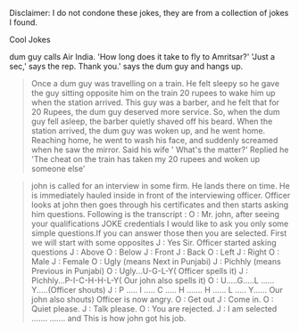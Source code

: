 Disclaimer: I do not condone these jokes, they are from a collection of jokes I found.

Cool Jokes

dum guy calls Air India.
'How long does it take to fly to Amritsar?'
'Just a sec,' says the rep.
Thank you.' says the dum guy and hangs up. 

>Once a dum guy was travelling on a train. He felt sleepy so he gave the guy sitting opposite him on the train 20 rupees to wake him up when the station arrived. This guy was a barber, and he felt that for 20 Rupees, the dum guy deserved more service. So, when the dum guy fell asleep, the barber quietly shaved off his beard. When the station arrived, the dum guy was woken up, and he went home. Reaching home, he went to wash his face, and suddenly screamed when he saw the mirror. 
Said his wife ' What's the matter?'
Replied he 'The cheat on the train has taken my 20 rupees and woken up someone else' 

>john is called for an interview in some firm. He lands there on time. He is immediately hauled inside in front of the interviewing officer. Officer looks at john then goes through his certificates and then starts asking him questions. 
Following is the transcript : 
O : Mr. john, after seeing your qualifications JOKE credentials I would like to ask you only some simple questions.If you can answer those then you are selected. First we will start with some opposites 
J : Yes Sir. 
Officer started asking questions
J : Above 
O : Below 
J : Front 
J : Back 
O : Left 
J : Right 
O : Male 
J : Female 
O : Ugly (means Next in Punjabi) 
J : Pichhly (means Previous in Punjabi) 
O : Ugly...U-G-L-Y( Officer spells it) 
J : Pichhly...P-I-C-H-H-L-Y( Our john also spells it) 
O : U.....G.....L ...... Y.....(Officer shouts) 
J : P ..... I ..... C ..... H ....... H ...... L ..... Y...... Our john also shouts) Officer is now angry. 
O : Get out 
J : Come in. 
O : Quiet please. 
J : Talk please. 
O : You are rejected. 
J : I am selected 
....... ....... and This is how john got his job.

